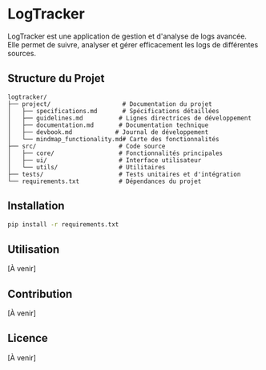 # LogTracker

LogTracker est une application de gestion et d'analyse de logs avancée. Elle permet de suivre, analyser et gérer efficacement les logs de différentes sources.

## Structure du Projet

```
logtracker/
├── project/                    # Documentation du projet
│   ├── specifications.md       # Spécifications détaillées
│   ├── guidelines.md          # Lignes directrices de développement
│   ├── documentation.md       # Documentation technique
│   ├── devbook.md            # Journal de développement
│   └── mindmap_functionality.md# Carte des fonctionnalités
├── src/                       # Code source
│   ├── core/                  # Fonctionnalités principales
│   ├── ui/                    # Interface utilisateur
│   └── utils/                 # Utilitaires
├── tests/                     # Tests unitaires et d'intégration
└── requirements.txt           # Dépendances du projet
```

## Installation

```bash
pip install -r requirements.txt
```

## Utilisation

[À venir]

## Contribution

[À venir]

## Licence

[À venir]
